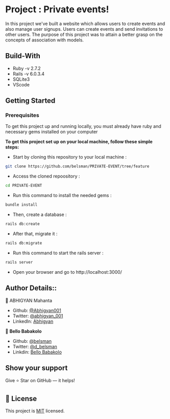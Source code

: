 # Project :  Private events!
In this project we've built a website which allows users to create events and also manage user signups. Users can create events and send invitations to other users. The purpose of this project was to attain a better grasp on the concepts of association with models. 

## Build-With

- Ruby -v 2.7.2
- Rails -v 6.0.3.4
- SQLite3
- VScode

## Getting Started

### Prerequisites

To get this project up and running locally, you must already have ruby and necessary gems installed on your computer

**To get this project set up on your local machine, follow these simple steps:**

- Start by cloning this repository to your local machine :

```bash
git clone https://github.com/belsman/PRIVATE-EVENT/tree/feature
```

- Access the cloned repoository :

```bash
cd PRIVATE-EVENT
```

- Run this command to install the needed gems :

```bash
bundle install
```

- Then, create a database :

```bash
rails db:create
```

- After that, migrate it :

```bash
rails db:migrate
```

- Run this command to start the rails server :

```bash
rails server
```

- Open your browser and go to http://localhost:3000/


## Author Details::

👤 ABHIGYAN Mahanta

- Github: [@Abhigyan001](https://github.com/Abhigyan001)
- Twitter: [@abhigyan_001](https://twitter.com/abhigyan_001)
- LinkedIn: [Abhigyan](https://www.linkedin.com/in/abhigyan-mahanta-b49799145/)

👤 **Bello Babakolo**

- Github: [@belsman](https://github.com/belsman)
- Twitter: [@d_belsman](https://twitter.com/d_belsman)
- Linkdin: [Bello Babakolo](https://www.linkedin.com/in/bello-babakolo-b23b17145/)


## Show your support

Give ⭐ Star on GitHub — it helps!

## 📝 License

This project is [MIT](lic.url) licensed.   
